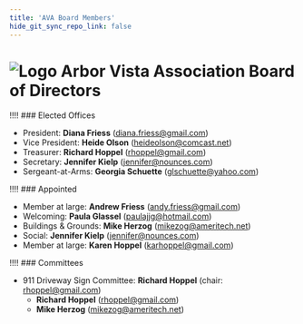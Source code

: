 ```yaml
---
title: 'AVA Board Members'
hide_git_sync_repo_link: false
---
```


[Logo]: /images/Oak_Tree2_100.png
# ![Logo] Arbor Vista Association Board of Directors

!!!! ### Elected Offices

- President: __Diana Friess__ (<diana.friess@gmail.com>)
- Vice President: __Heide Olson__ (<heideolson@comcast.net>)
- Treasurer: __Richard Hoppel__ (<rhoppel@gmail.com>)
- Secretary: __Jennifer Kielp__ (<jennifer@nounces.com>)
- Sergeant-at-Arms: __Georgia Schuette__ (<glschuette@yahoo.com>)

!!!! ### Appointed

- Member at large: __Andrew Friess__ (<andy.friess@gmail.com>)
- Welcoming:  __Paula Glassel__ (<paulajjg@hotmail.com>)
- Buildings & Grounds: __Mike Herzog__ (<mikezog@ameritech.net>)
- Social: __Jennifer Kielp__ (<jennifer@nounces.com>)
- Member at large:  __Karen Hoppel__ (<karhoppel@gmail.com>)

!!!! ### Committees

- 911 Driveway Sign Committee: __Richard Hoppel__ (chair: <rhoppel@gmail.com>)
  -  __Richard Hoppel__ (<rhoppel@gmail.com>)
  -  __Mike Herzog__ (<mikezog@ameritech.net>)
